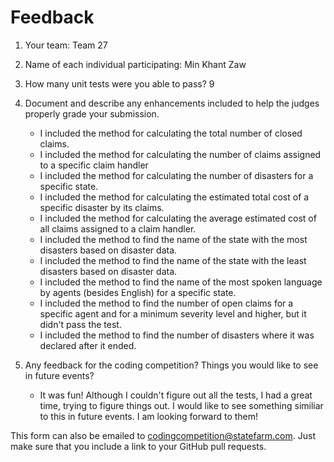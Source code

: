 # Feedback

1. Your team: Team 27
2. Name of each individual participating: Min Khant Zaw
3. How many unit tests were you able to pass? 9
4. Document and describe any enhancements included to help the judges properly grade your submission.
    - I included the method for calculating the total number of closed claims.
    - I included the method for calculating the number of claims assigned to a specific claim handler
    - I included the method for calculating the number of disasters for a specific state.
    - I included the method for calculating the estimated total cost of a specific disaster by its claims.
    - I included the method for calculating the average estimated cost of all claims assigned to a claim handler.
    - I included the method to find the name of the state with the most disasters based on disaster data.
    - I included the method to find the name of the state with the least disasters based on disaster data.
    - I included the method to find the name of the most spoken language by agents (besides English) for a specific state.
    - I included the method to find the number of open claims for a specific agent and for a minimum severity level and higher, but it didn't pass the test.
    - I included the method to find the number of disasters where it was declared after it ended.

5. Any feedback for the coding competition? Things you would like to see in future events?
    - It was fun! Although I couldn't figure out all the tests, I had a great time, trying to figure things out. I would like to see something similiar to this in future events. I am looking forward to them!

This form can also be emailed to [codingcompetition@statefarm.com](mailto:codingcompetition@statefarm.com). Just make sure that you include a link to your GitHub pull requests.
